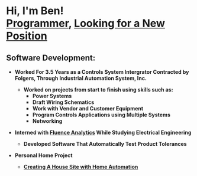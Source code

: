 <h1>Hi, I'm Ben! <br/><a href="https://github.com/RBByrd">Programmer</a>, <a href="www.linkedin.com/in/robert-ben-byrd-915496b9">Looking for a New Position</a>

<h2>Software Development:</h2>

- <b>Worked For 3.5 Years as a Controls System Intergrator Contracted by Folgers, Through Industrial Automation System, Inc.
  - Worked on projects from start to finish using skills such as:
    - Power Systems
    - Draft Wiring Schematics 
    - Work with Vendor and Customer Equipment  
    - Program Controls Applications using Multiple Systems    
    - Networking
  
- <b>Interned with [Fluence Analytics](https://www.fluenceanalytics.com/) While Studying Electrical Engineering
  - Developed Software That Automatically Test Product Tolerances

- <b>Personal Home Project</b>
  - [Creating A House Site with Home Automation](https://github.com/RBByrd/HomeSystem)
